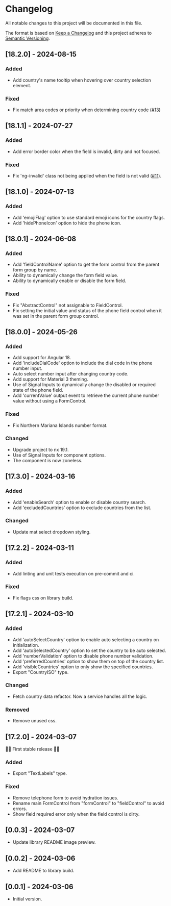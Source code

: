 # Changelog

All notable changes to this project will be documented in this file.

The format is based on [Keep a Changelog](http://keepachangelog.com/en/1.0.0/)
and this project adheres to [Semantic Versioning](http://semver.org/spec/v2.0.0.html).

## [18.2.0] - 2024-08-15

### Added

- Add country's name tooltip when hovering over country selection element.

### Fixed

- Fix match area codes or priority when determining country code ([#13](https://github.com/juanjotorres90/ngx-material-intl-tel-input/pull/13))

## [18.1.1] - 2024-07-27

### Added

- Add error border color when the field is invalid, dirty and not focused.

### Fixed

- Fix 'ng-invalid' class not being applied when the field is not valid ([#11](https://github.com/juanjotorres90/ngx-material-intl-tel-input/issues/11)).

## [18.1.0] - 2024-07-13

### Added

- Add 'emojiFlag' option to use standard emoji icons for the country flags.
- Add 'hidePhoneIcon' option to hide the phone icon.

## [18.0.1] - 2024-06-08

### Added

- Add 'fieldControlName' option to get the form control from the parent form group by name.
- Ability to dynamically change the form field value.
- Ability to dynamically enable or disable the form field.

### Fixed

- Fix "AbstractControl" not assignable to FieldControl.
- Fix setting the initial value and status of the phone field control when it was set in the parent form group control.

## [18.0.0] - 2024-05-26

### Added

- Add support for Angular 18.
- Add 'includeDialCode' option to include the dial code in the phone number input.
- Auto select number input after changing country code.
- Add support for Material 3 theming.
- Use of Signal Inputs to dynamically change the disabled or required state of the phone field.
- Add 'currentValue' output event to retrieve the current phone number value without using a FormControl.

### Fixed

- Fix Northern Mariana Islands number format.

### Changed

- Upgrade project to nx 19.1.
- Use of Signal Inputs for component options.
- The component is now zoneless.

## [17.3.0] - 2024-03-16

### Added

- Add 'enableSearch' option to enable or disable country search.
- Add 'excludedCountries' option to exclude countries from the list.

### Changed

- Update mat select dropdown styling.

## [17.2.2] - 2024-03-11

### Added

- Add linting and unit tests execution on pre-commit and ci.

### Fixed

- Fix flags css on library build.

## [17.2.1] - 2024-03-10

### Added

- Add 'autoSelectCountry' option to enable auto selecting a country on initialization.
- Add 'autoSelectedCountry' option to set the country to be auto selected.
- Add 'numberValidation' option to disable phone number validation.
- Add 'preferredCountries' option to show them on top of the country list.
- Add 'visibleCountries' option to only show the specified countries.
- Export "CountryISO" type.

### Changed

- Fetch country data refactor. Now a service handles all the logic.

### Removed

- Remove unused css.

## [17.2.0] - 2024-03-07

🎉🚀 First stable release 🚀🎉

### Added

- Export "TextLabels" type.

### Fixed

- Remove telephone form to avoid hydration issues.
- Rename main FormControl from "formControl" to "fieldControl" to avoid errors.
- Show field required error only when the field control is dirty.

## [0.0.3] - 2024-03-07

- Update library README image preview.

## [0.0.2] - 2024-03-06

- Add README to library build.

## [0.0.1] - 2024-03-06

- Initial version.
